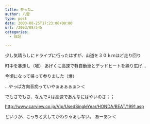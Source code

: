 ```yaml
---
title: 参った…
author: 八雲
type: post
date: 2003-08-25T17:23:08+00:00
url: /2003/08/545
categories:
  - 日記

---
```

少し気晴らしにドライブに行ったはずが、山道を３０ｋｍほど走り回り
  
町中を暴走し（嘘） あげくに高速で軽自動車とデッドヒートを繰り広げ…
  
今頃になって帰って参りました（爆）

…やっぱ方向音痴っていやぁぁぁぁぁ＞＜

でもさでもさ、なんで↓は高速であんなにはやいのさ；；
  
http://www.carview.co.jp/Vip/UsedSingleYear/HONDA/BEAT/1991.asp
  
というか、こっちと大してかわりゃぁしない。 あーあ＞＜